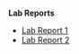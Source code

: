 **Lab Reports** 
* [Lab Report 1](lab-report-1-week-2.html)
* [Lab Report 2](lab-report-2-week-4.html)
